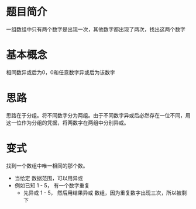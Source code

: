 # 题目简介
一组数组中只有两个数字是出现一次，其他数字都出现了两次，找出这两个数字
# 基本概念
相同数异或后为0，0和任意数字异或后为该数字
# 思路
思路在于分组。将不同数字分为两组。由于不同数字异或后必然存在一位不同，用这一位作为分组的凭据，将两数字在两组中分别异或。


# 变式
找到一个数组中唯一相同的那个数。
- 当给定 数据范围，可以用异或
- 例如已知 1 - 5， 有一个数字重复
  - 先异或 1 - 5， 然后用结果异或 数组，因为重复数字出现三次，所以被剩下